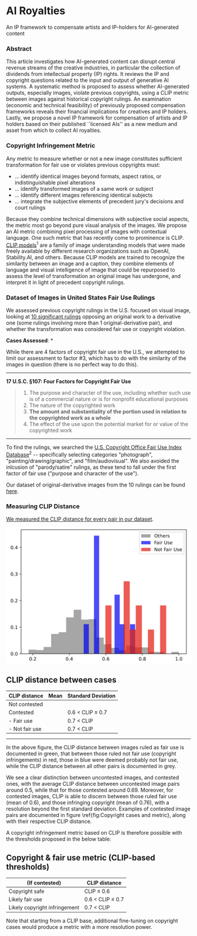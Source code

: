 # AI Royalties
An IP framework to compensate artists and IP-holders for AI-generated content

### Abstract
This article investigates how AI-generated content can disrupt central revenue streams of the creative industries, in particular the collection of dividends from intellectual property (IP) rights. It reviews the IP and copyright questions related to the input and output of generative AI systems. A systematic method is proposed to assess whether AI-generated outputs, especially images, violate previous copyrights, using a CLIP metric between images against historical copyright rulings. An examination (economic and technical feasibility) of previously proposed compensation frameworks reveals their financial implications for creatives and IP holders. Lastly, we propose a novel IP framework for compensation of artists and IP holders based on their published ``licensed AIs'' as a new medium and asset from which to collect AI royalties.

### Copyright Infringement Metric
Any metric to measure whether or not a new image constitutes sufficient transformation for fair use or violates previous copyrights must: 
* ... identify identical images beyond formats, aspect ratios, or indistinguishable pixel alterations
* ... identify transformed images of a same work or subject 
* ... identify different images referencing identical subjects 
* ... integrate the subjective elements of precedent jury's decisions and court rulings

Because they combine technical dimensions with subjective social aspects, the metric most go beyond pure visual analysis of the images.
We propose an AI metric combining pixel processing of images with contextual language. One such metric that has recently come to prominence is CLIP. [CLIP models](https://arxiv.org/pdf/2103.00020.pdf)<sup>1</sup> are a family of image understanding models that were made freely available by different research organizations such as OpenAI, Stability.AI, and others. 
Because CLIP models are trained to recognize the similarity between an image and a caption, they combine elements of language and visual intelligence of image that could be repurposed to assess the level of transformation an original image has undergone, and interpret it in light of precedent copyright rulings.

### Dataset of Images in United States Fair Use Rulings
We assessed previous copyright rulings in the U.S. focused on visual image, looking at [10 significant rulings](https://drive.google.com/drive/folders/1OUvZeKKgi26gzMdPweo5WY5Zys1u5deA?usp=drive_link) opposing an original work to a derivative one (some rulings involving more than 1 original-derivative pair), and whether the transformation was considered fair use or copyright violation. 

**Cases Assessed**:
* 


While there are 4 factors of copyright fair use in the U.S., we attempted to limit our assessment to factor #3, which has to do with the similarity of the images in question (there is no perfect way to do this).

---
**17 U.S.C. §107: Four Factors for Copyright Fair Use**
> 1. The purpose and character of the use, including whether such use is of a commercial nature or is for nonprofit educational purposes
> 2. The nature of the copyrighted work
> 3. **The amount and substantiality of the portion used in relation to the copyrighted work as a whole**
> 4. The effect of the use upon the potential market for or value of the copyrighted work
---
To find the rulings, we searched the [U.S. Copyright Office Fair Use Index Database](https://www.copyright.gov/fair-use/fair-index.html)<sup>2</sup> -- specifically selecting categories "photograph", "painting/drawing/graphic", and "film/audiovisual". We also avoided the inlcusion of "parody/satire" rulings, as these tend to fall under the first factor of fair use ("purpose and character of the use"). 

Our dataset of original-derivative images from the 10 rulings can be found [here](https://drive.google.com/drive/folders/1OUvZeKKgi26gzMdPweo5WY5Zys1u5deA?usp=drive_link).

### Measuring CLIP Distance
[We measured the CLIP distance for every pair in our dataset](CaseAnalysis.ipynb).

![CLIP distance between images, We see a clear distinction between uncontested images, and contested ones, with the average CLIP distance between uncontested image pairs around 0.5, while that for those contested around 0.69.](fig1_imageversion.png)
## CLIP distance between cases

| CLIP distance            | Mean | Standard Deviation       |
|--------------------------|------|--------------------------|
| Not contested            |      |                          |
| Contested                |      | 0.6 < CLIP ≤ 0.7         |
| - Fair use               |      | 0.7 < CLIP               |
| - Not fair use           |      | 0.7 < CLIP               |

---
In the above figure, the CLIP distance between images ruled as fair use is documented in green, that between those ruled not fair use (copyright infringements) in red, those in blue were deemed probably not fair use, while the CLIP distance between all other pairs is documented in grey. 

We see a clear distinction between uncontested images, and contested ones, with the average CLIP distance between uncontested image pairs around 0.5, while that for those contested around 0.69. Moreover, for contested images, CLIP is able to discern between those ruled fair use (mean of 0.6), and those infringing copyright (mean of 0.76), with a resolution beyond the first standard deviation. 
Examples of contested image pairs are documented in figure \ref{fig:Copyright cases and metric}, along with their respective CLIP distance. 

A copyright infringement metric based on CLIP is therefore possible with the thresholds proposed in the below table:

## Copyright & fair use metric (CLIP-based thresholds)

| (If contested)                  | CLIP distance              |
|--------------------------------|----------------------------|
| Copyright safe                 | CLIP ≤ 0.6                 |
| Likely fair use                | 0.6 < CLIP ≤ 0.7           |
| Likely copyright infringement  | 0.7 < CLIP                 |


Note that starting from a CLIP base, additional fine-tuning on copyright cases would produce a metric with a more resolution power. 











